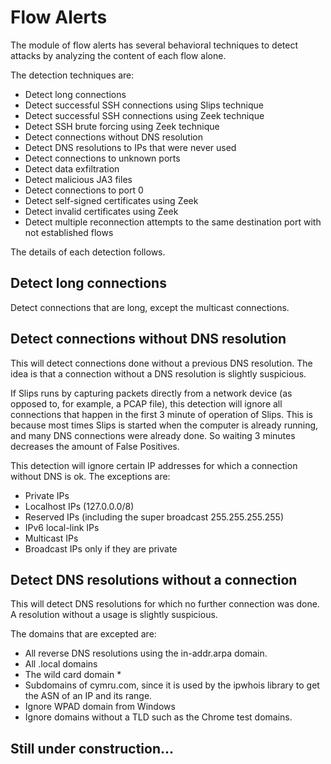 # Flow Alerts

The module of flow alerts has several behavioral techniques to detect attacks by analyzing the content of each flow alone.

The detection techniques are:

- Detect long connections
- Detect successful SSH connections using Slips technique
- Detect successful SSH connections using Zeek technique
- Detect SSH brute forcing using Zeek technique
- Detect connections without DNS resolution
- Detect DNS resolutions to IPs that were never used
- Detect connections to unknown ports
- Detect data exfiltration
- Detect malicious JA3 files
- Detect connections to port 0
- Detect self-signed certificates using Zeek
- Detect invalid certificates using Zeek
- Detect multiple reconnection attempts to the same destination port with not established flows

The details of each detection follows.


## Detect long connections
Detect connections that are long, except the multicast connections.

## Detect connections without DNS resolution
This will detect connections done without a previous DNS resolution. The idea is that a connection without a DNS resolution is slightly suspicious.

If Slips runs by capturing packets directly from a network device (as opposed to, for example, a PCAP file), this detection will ignore all connections that happen in the first 3 minute of operation of Slips. This is because most times Slips is started when the computer is already running, and many DNS connections were already done. So waiting 3 minutes decreases the amount of False Positives.

This detection will ignore certain IP addresses for which a connection without DNS is ok. The exceptions are:

- Private IPs
- Localhost IPs (127.0.0.0/8)
- Reserved IPs (including the super broadcast 255.255.255.255)
- IPv6 local-link IPs
- Multicast IPs
- Broadcast IPs only if they are private


## Detect DNS resolutions without a connection
This will detect DNS resolutions for which no further connection was done. A resolution without a usage is slightly suspicious.

The domains that are excepted are:

- All reverse DNS resolutions using the in-addr.arpa domain.
- All .local domains
- The wild card domain *
- Subdomains of cymru.com, since it is used by the ipwhois library to get the ASN of an IP and its range.
- Ignore WPAD domain from Windows
- Ignore domains without a TLD such as the Chrome test domains.

## Still under construction...
